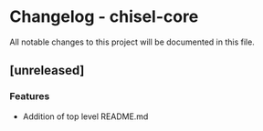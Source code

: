 # Changelog - chisel-core

All notable changes to this project will be documented in this file.

## [unreleased]

### Features

- Addition of top level README.md

<!-- generated by git-cliff -->

